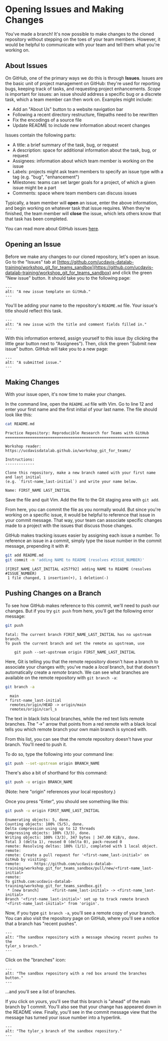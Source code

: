 Opening Issues and Making Changes
=================================

You've made a branch! It's now possible to make changes to the cloned
repository without stepping on the toes of your team members. However, it would
be helpful to communicate with your team and tell them what you're working on.

About Issues
------------

On GitHub, one of the primary ways we do this is through **Issues**. Issues are
the basic unit of project management on GitHub: they're used for reporting
bugs, keeping track of tasks, and requesting project enhancements. _Scope_ is
important for issues: an issue should address a specific bug or a discrete
task, which a team member can then work on. Examples might include:

* Add an "About Us" button to a website navigation bar
* Following a recent directory restructure, filepaths need to be rewritten
* Fix the encodings of a source file
* Update README to include new information about recent changes

Issues contain the following parts:

* A title: a brief summary of the task, bug, or request
* A description: space for additional information about the task, bug, or
  request
* Assignees: information about which team member is working on the issue
* Labels: projects might ask team members to specify an issue type with a tag 
  (e.g. "bug", "enhancement")
* Milestones: teams can set larger goals for a project, of which a given issue 
  might be a part
* Comments: space where team members can discuss issues

Typically, a team member will **open** an issue, enter the above information,
and begin working on whatever task that issue requires. When they're finished,
the team member will **close** the issue, which lets others know that that task
has been completed.

You can read more about GitHub issues [here](https://guides.github.com/features/issues/).

Opening an Issue
----------------

Before we make any changes to our cloned repository, let's open an issue. Go to
the "Issues" tab at
[https://github.com/ucdavis-datalab-training/workshop_git_for_teams_sandbox](https://github.com/ucdavis-datalab-training/workshop_git_for_teams_sandbox)
and click the green "New issue" button. It should take you to the following
page: 

```{figure} /images/git-for-teams/new_issue.png
---
alt: "A new issue template on GitHub."
---
```

You'll be adding your name to the repository's `README.md` file. Your issue's 
title should reflect this task.

```{figure} /images/git-for-teams/new_issue_title_description.png
---
alt: "A new issue with the title and comment fields filled in."
---
```

With this information entered, assign yourself to this issue (by clicking the
little gear button next to "Assignees"). Then, click the green "Submit new
issue" button. GitHub will take you to a new page:

```{figure} /images/git-for-teams/new_issue_submitted.png
---
alt: "A submitted issue."
---
```

Making Changes
--------------

With your issue open, it's now time to make your changes.

In the command line, open the `README.md` file with Vim. Go to line 12 and
enter your first name and the first initial of your last name. The file should
look like this:

```sh
cat README.md
```
```text
Practice Repository: Reproducible Research for Teams with GitHub
================================================================

Workshop reader: https://ucdavisdatalab.github.io/workshop_git_for_teams/

Instructions:
-------------

Clone this repository, make a new branch named with your first name and last initial
(e.g. `first-name_last-initial`) and write your name below.

Name: FIRST_NAME LAST_INITIAL
```

Save the file and quit Vim. Add the file to the Git staging area with `git
add`.

From here, you can commit the file as you normally would. But since you're
working on a specific issue, it would be helpful to reference that issue in
your commit message. That way, your team can associate specific changes made to
a project with the issues that discuss those changes.

GitHub makes tracking issues easier by assigning each issue a number. To
reference an issue in a commit, simply type the issue number in the commit
message, prepending it with #:

```sh
git add README.md
git commit -m 'adding NAME to README (resolves #ISSUE_NUMBER)'
```

```
[FIRST_NAME_LAST_INITIAL e257f92] adding NAME to README (resolves #ISSUE_NUMBER)
 1 file changed, 1 insertion(+), 1 deletion(-)
```

Pushing Changes on a Branch
---------------------------

To see how GitHub makes reference to this commit, we'll need to push our
changes. But if you try `git push` from here, you'll get the following error
message:

```sh
git push
```
```text
fatal: The current branch FIRST_NAME_LAST_INITIAL has no upstream branch.
To push the current branch and set the remote as upstream, use

    git push --set-upstream origin FIRST_NAME_LAST_INITIAL
```

Here, Git is telling you that the remote repository doesn't have a branch to
associate your changes with; you've made a _local_ branch, but that doesn't
automatically create a _remote_ branch. We can see what branches are available
on the remote repository with `git branch -a`:

```sh
git branch -a
```
```text
  main
* first-name_last-initial
  remotes/origin/HEAD -> origin/main
  remotes/origin/carl_s
```

The text in black lists local branches, while the red text lists remote
branches. The "->" arrow that points from a red remote with a black local tells
you which remote branch your own main branch is synced with.

From this list, you can see that the remote repository doesn't have your
branch. You'll need to push it.

To do so, type the following into your command line:

```sh
git push --set-upstream origin BRANCH_NAME
```

There's also a bit of shorthand for this command:

```sh
git push -u origin BRANCH_NAME
```

(Note: here "origin" references your local repository.)

Once you press "Enter", you should see something like this:

```sh
git push -u origin FIRST_NAME_LAST_INITIAL
```
```text
Enumerating objects: 5, done.
Counting objects: 100% (5/5), done.
Delta compression using up to 12 threads
Compressing objects: 100% (3/3), done.
Writing objects: 100% (3/3), 347 bytes | 347.00 KiB/s, done.
Total 3 (delta 1), reused 0 (delta 0), pack-reused 0
remote: Resolving deltas: 100% (1/1), completed with 1 local object.
remote: 
remote: Create a pull request for '<first-name_last-initial>' on GitHub by visiting:
remote:      https://github.com/ucdavis-datalab-training/workshop_git_for_teams_sandbox/pull/new/<first-name_last-initial>
remote: 
To github.com:ucdavis-datalab-training/workshop_git_for_teams_sandbox.git
 * [new branch]      <first-name_last-initial> -> <first-name_last-initial>
Branch '<first-name_last-initial>' set up to track remote branch '<first-name_last-initial>' from 'origin'.
```

Now, if you type `git branch -a`, you'll see a remote copy of your branch. You
can also visit the repository page on GitHub, where you'll see a notice that a
branch has "recent pushes".

```{figure} /images/git-for-teams/github_recent_pushes.png
---
alt: "The sandbox repository with a message showing recent pushes to the
tyler_s branch."
---
```

Click on the "branches" icon:

```{figure} /images/git-for-teams/github_recent_pushes_focus.png
---
alt: "The sandbox repository with a red box around the branches
button."
---
```

...and you'll see a list of branches.

If you click on yours, you'll see that this branch is "ahead" of the main
branch by 1 commit. You'll also see that your change has appeared down in the
README view. Finally, you'll see in the commit message view that the message
has turned your issue number into a hyperlink.

```{figure} /images/git-for-teams/github_pushed_branch_changes.png
---
alt: "The tyler_s branch of the sandbox repository."
---
```
